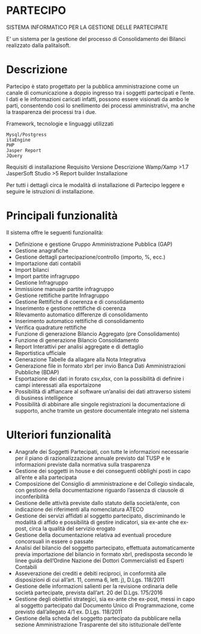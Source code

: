 # PARTECIPO
SISTEMA INFORMATICO PER LA GESTIONE DELLE PARTECIPATE

E' un sistema per la gestione del processo di Consolidamento dei Bilanci realizzato dalla palitalsoft.

# Descrizione

Partecipo è stato progettato per la pubblica amministrazione come un canale di comunicazione a doppio ingresso tra i soggetti partecipati e l’ente. I dati e le informazioni caricati infatti, possono essere visionati da ambo le parti, consentendo così lo snellimento dei processi amministrativi, ma anche la trasparenza dei processi tra i due.

Framework, tecnologie e linguaggi utilizzati

    Mysql/Postgress
    itaEngine
    PHP
    Jasper Report
    JQuery

Requisiti di installazione
Requisito 	Versione 	Descrizione
Wamp/Xamp  	>1.7
JasperSoft Studio 	>5 	Report builder
Installazione

Per tutti i dettagli circa le modalità di installazione di Partecipo leggere e seguire le istruzioni di installazione.

# Principali funzionalità

Il sistema offre le seguenti funzionalità: 

   - Definizione e gestione Gruppo Amministrazione Pubblica (GAP)
   - Gestione anagrafiche
   - Gestione dettagli partecipazione/controllo (importo, %, ecc.)
   - Importazione dati contabili
   - Import bilanci
   - Import partite infragruppo
   - Gestione Infragruppo
   - Immissione manuale partite infragruppo
   - Gestione rettifiche partite Infragruppo
   - Gestione Rettifiche di coerenza e di consolidamento
   - Inserimento e gestione rettifiche di coerenza
   - Rilevamento automatico differenze di consolidamento
   - Inserimento automatico rettifiche di consolidamento
   - Verifica quadrature rettifiche
   - Funzione di generazione Bilancio Aggregato (pre Consolidamento)
   - Funzione di generazione Bilancio Consolidamento
   - Report Interattivi per analisi aggregate e di dettaglio
   - Reportistica ufficiale
   - Generazione Tabelle da allagare alla Nota Integrativa
   - Generazione file in formato xbrl per invio Banca Dati Amministrazioni Pubbliche (BDAP)
   - Esportazione dei dati in forato csv,xlsx, con la possibilità di definire i campi interessati alla esportaizone
   - Possibilità di affiancare al software un’analisi dei dati attraverso sistemi di business intelligence
   - Possibilità di abbinare alle singole registrazioni la documentazione di supporto, anche tramite un gestore documentale integrato nel sistema


# Ulteriori funzionalità

- Anagrafe dei Soggetti Partecipati, con tutte le informazioni necessarie per il piano di razionalizzazione annuale previsto dal TUSP e le informazioni previste dalla normativa sulla trasparenza
- Gestione dei soggetti in house e dei conseguenti obblighi posti in capo all’ente e alla partecipata
- Composizione del Consiglio di amministrazione e del Collegio sindacale, con gestione della documentazione riguardo l’assenza di clausole di inconferibilità
- Gestione delle attività previste dallo statuto della società/ente, con indicazione dei riferimenti alla nomenclatura ATECO
- Gestione dei servizi affidati al soggetto partecipato, discriminando le modalità di affido e possibilità di gestire indicatori, sia ex-ante che ex-post, circa la qualità del servizio erogato
- Gestione della documentazione relativa ad eventuali procedure concorsuali in essere o passate
- Analisi del bilancio del soggetto partecipato, effettuata automaticamente previa importazione del bilancio in formato xbrl, predisposta secondo le linee guida dell’Ordine Nazione dei Dottori Commercialisti ed Esperti Contabili
- Asseverazione dei crediti e debiti reciproci, in conformità alle disposizioni di cui all’art. 11, comma 6, lett. j), D.Lgs. 118/2011
- Gestione delle informazioni salienti per la revisione ordinaria delle società partecipate, prevista dall’art. 20 del D.Lgs. 175/2016
- Gestione degli obiettivi strategici, sia ex-ante che ex-post, messi in capo al soggetto partecipato dal Documento Unico di Programmazione, come previsto dall’allegato 4/1 ex. D.Lgs. 118/2011
- Gestione della scheda del soggetto partecipato da pubblicare nella sezione Amministrazione Trasparente del sito istituzionale dell’ente
